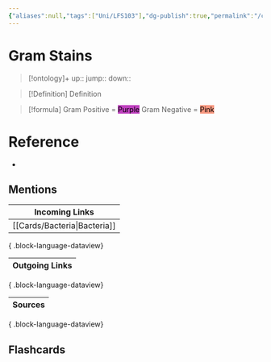 ```yaml
---
{"aliases":null,"tags":["Uni/LFS103"],"dg-publish":true,"permalink":"/cards/gram-stains/","dgPassFrontmatter":true}
---
```


# Gram Stains

> [!ontology]+
> up:: 
> jump:: 
> down:: 

> [!Definition] Definition

> [!formula]
> Gram Positive = <mark style="background: #BF40BF!important">Purple</mark>
> Gram Negative = <mark style="background:#F89880">Pink</mark>

# Reference

- 

## Mentions

| Incoming Links                  |
| ------------------------------- |
| [[Cards/Bacteria\|Bacteria]] |

{ .block-language-dataview}

| Outgoing Links |
| -------------- |

{ .block-language-dataview}

| Sources |
| ------- |

{ .block-language-dataview}

## Flashcards